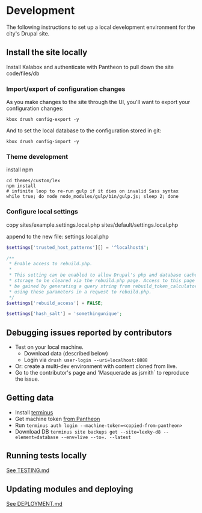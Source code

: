 # Development

The following instructions to set up a local development environment for the city's Drupal site.

## Install the site locally

Install Kalabox and authenticate with Pantheon to pull down the site code/files/db

### Import/export of configuration changes

As you make changes to the site through the UI, you'll want to export your configuration changes:

`kbox drush config-export -y`

And to set the local database to the configuration stored in git:

`kbox drush config-import -y`

### Theme development

install npm

```
cd themes/custom/lex
npm install
# infinite loop to re-run gulp if it dies on invalid Sass syntax
while true; do node node_modules/gulp/bin/gulp.js; sleep 2; done
```

### Configure local settings

copy sites/example.settings.local.php sites/default/settings.local.php

append to the new file: settings.local.php

```php
$settings['trusted_host_patterns'][] = '^localhost$';

/**
 * Enable access to rebuild.php.
 *
 * This setting can be enabled to allow Drupal's php and database cached
 * storage to be cleared via the rebuild.php page. Access to this page can also
 * be gained by generating a query string from rebuild_token_calculator.sh and
 * using these parameters in a request to rebuild.php.
 */
$settings['rebuild_access'] = FALSE;

$settings['hash_salt'] = 'somethingunique';
```

## Debugging issues reported by contributors

* Test on your local machine.
  * Download data (described below)
  * Login via `drush user-login --uri=localhost:8888`
* Or: create a multi-dev environment with content cloned from live.
* Go to the contributor's page and 'Masquerade as jsmith` to reproduce the issue.

## Getting data

* Install [terminus](https://github.com/pantheon-systems/terminus)
* Get machine token [from Pantheon](https://dashboard.pantheon.io/users/#account/)
* Run `terminus auth login --machine-token=<copied-from-pantheon>`
* Download DB `terminus site backups get --site=lexky-d8 --element=database --env=live --to=. --latest`

## Running tests locally

[See TESTING.md](TESTING.md)

## Updating modules and deploying

[See DEPLOYMENT.md](DEPLOYMENT.md)

